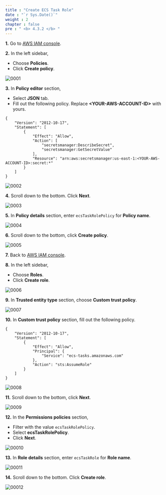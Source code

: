 ```yaml
---
title : "Create ECS Task Role"
date : "`r Sys.Date()`"
weight : 2
chapter : false
pre : " <b> 4.3.2 </b> "
---
```


**1.** Go to [AWS IAM console](https://console.aws.amazon.com/iam/).

**2.** In the left sidebar,
- Choose **Policies**.
- Click **Create policy**.

![0001](/images/4/3/2/0001.svg?featherlight=false&width=100pc)

**3.** In **Policy editor** section,
- Select **JSON** tab.
- Fill out the following policy. Replace **\<YOUR-AWS-ACCOUNT-ID\>** with yours.

```
{
    "Version": "2012-10-17",
    "Statement": [
        {
            "Effect": "Allow",
            "Action": [
                "secretsmanager:DescribeSecret",
                "secretsmanager:GetSecretValue"
            ],
            "Resource": "arn:aws:secretsmanager:us-east-1:<YOUR-AWS-ACCOUNT-ID>:secret:*"
        }
    ]
}
```

![0002](/images/4/3/2/0002.svg?featherlight=false&width=100pc)

**4.** Scroll down to the bottom. Click **Next**.

![0003](/images/4/3/2/0003.svg?featherlight=false&width=100pc)

**5.** In **Policy details** section, enter `ecsTaskRolePolicy` for **Policy name**.

![0004](/images/4/3/2/0004.svg?featherlight=false&width=100pc)

**6.** Scroll down to the bottom, click **Create policy**.

![0005](/images/4/3/2/0005.svg?featherlight=false&width=100pc)

**7.** Back to [AWS IAM console](https://console.aws.amazon.com/iam/).

**8.** In the left sidebar,
- Choose **Roles**.
- Click **Create role**.

![0006](/images/4/3/1/0001.svg?featherlight=false&width=100pc)

**9.** In **Trusted entity type** section, choose **Custom trust policy**.

![0007](/images/4/3/2/0006.svg?featherlight=false&width=100pc)

**10.** In **Custom trust policy** section, fill out the following policy.

```
{
    "Version": "2012-10-17",
    "Statement": [
        {
            "Effect": "Allow",
            "Principal": {
                "Service": "ecs-tasks.amazonaws.com"
            },
            "Action": "sts:AssumeRole"
        }
    ]
}

```

![0008](/images/4/3/2/0007.svg?featherlight=false&width=100pc)

**11.** Scroll down to the bottom, click **Next**.

![0009](/images/4/3/2/0008.svg?featherlight=false&width=100pc)

**12.** In the **Permissions policies** section,
- Filter with the value `ecsTaskRolePolicy`.
- Select **ecsTaskRolePolicy**.
- Click **Next**.

![00010](/images/4/3/2/0009.svg?featherlight=false&width=100pc)

**13.** In **Role details** section, enter `ecsTaskRole` for **Role name**.

![00011](/images/4/3/2/00010.svg?featherlight=false&width=100pc)

**14.** Scroll down to the bottom. Click **Create role**.

![00012](/images/4/3/2/00011.svg?featherlight=false&width=100pc)